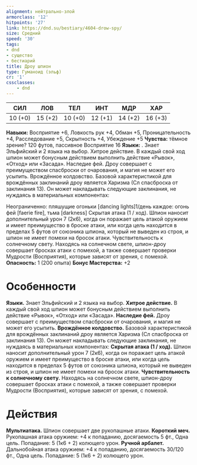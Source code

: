 ```yaml
---
alignment: нейтрально-злой
armorclass: '12'
hitpoints: '27'
link: https://dnd.su/bestiary/4604-drow-spy/
size: Средний
speed: '30'
tags:
- dnd
- существо
- бестиарий
title: Дроу шпион
type: Гуманоид (эльф)
cr: '1'
cssclasses:
    - dnd
---
```



| СИЛ | ЛОВ | ТЕЛ | ИНТ | МДР | ХАР |
|---|---|---|---|---|---|
| 10 (+0) | 15 (+2) | 10 (+0) | 12 (+1) | 14 (+2) | 16 (+3) |
**Навыки:** Восприятие +6, Ловкость рук +4, Обман +5, Проницательность +4, Расследование +5, Скрытность +4, Убеждение +5
**Чувства:** тёмное зрение? 120 футов, пассивное Восприятие 16
**Языки:** . Знает Эльфийский и 2 языка на выбор.
Хитрое действие. В каждый свой ход шпион может бонусным действием выполнить действие «Рывок», «Отход» или «Засада».
Наследие фей. Дроу совершает с преимуществом спасброски от очарования, и магия не может его усыпить.
Врождённое колдовство. Базовой характеристикой для врождённых заклинаний дроу является Харизма (Сл спасброска от заклинания 13). Он может накладывать следующие заклинания, не нуждаясь в материальных компонентах:

Неограниченно: пляшущие огоньки [dancing lights]1/день каждое: огонь фей [faerie fire], тьма [darkness]
Скрытая атака (1 / ход). Шпион наносит дополнительный урон 7 (2к6), когда он поражает цель атакой оружием и имеет преимущество в броске атаки, или когда цель находится в пределах 5 футов от союзника шпиона, который не выведен из строя, и шпион не имеет помехи на бросок атаки.
Чувствительность к солнечному свету. Находясь на солнечном свете, шпион-дроу совершает бросках атаки с помехой, а также совершает проверки Мудрости (Восприятия), которые зависят от зрения, с помехой.
**Опасность:** 1 (200 опыта)
**Бонус Мастерства:** +2


# Особенности
**Языки.** Знает Эльфийский и 2 языка на выбор.
**Хитрое действие.** В каждый свой ход шпион может бонусным действием выполнить действие «Рывок», «Отход» или «Засада».
**Наследие фей.** Дроу совершает с преимуществом спасброски от очарования, и магия не может его усыпить.
**Врождённое колдовство.** Базовой характеристикой для врождённых заклинаний дроу является Харизма (Сл спасброска от заклинания 13). Он может накладывать следующие заклинания, не нуждаясь в материальных компонентах:
**Скрытая атака (1 / ход).** Шпион наносит дополнительный урон 7 (2к6), когда он поражает цель атакой оружием и имеет преимущество в броске атаки, или когда цель находится в пределах 5 футов от союзника шпиона, который не выведен из строя, и шпион не имеет помехи на бросок атаки.
**Чувствительность к солнечному свету.** Находясь на солнечном свете, шпион-дроу совершает бросках атаки с помехой, а также совершает проверки Мудрости (Восприятия), которые зависят от зрения, с помехой.


# Действия
**Мультиатака.** Шпион совершает две рукопашные атаки.
**Короткий меч.** Рукопашная атака оружием: +4 к попаданию, досягаемость 5 фт., Одна цель. Попадание: 5 (1к6 + 2) колющего урон.
**Ручной арбалет.** Дальнобойная атака оружием: +4 к попаданию, досягаемость 30/120 фт., Одна цель. Попадание: 5 (1к6 + 2) колющего урон.